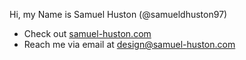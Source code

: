 Hi, my Name is Samuel Huston (@samueldhuston97)
- Check out [samuel-huston.com](https://samuel-huston.com)
- Reach me via email at design@samuel-huston.com